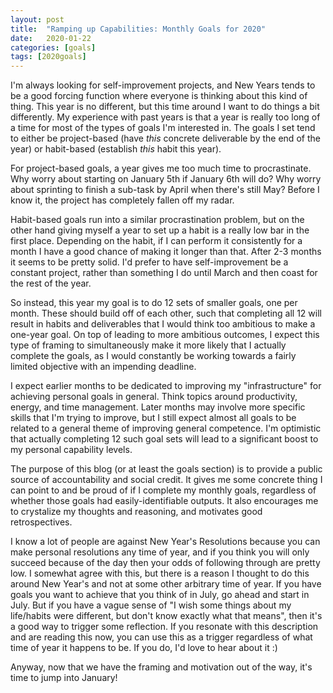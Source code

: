 ```yaml
---
layout: post
title:  "Ramping up Capabilities: Monthly Goals for 2020"
date:   2020-01-22
categories: [goals]
tags: [2020goals]
---
```


I'm always looking for self-improvement projects, and New Years tends to be a
good forcing function where everyone is thinking about this kind of thing.
This year is no different, but this time around I want to do things a bit
differently. My experience with past years is that a year is really too long
of a time for most of the types of goals I'm interested in. The goals I set tend
to either be project-based (have *this* concrete deliverable by the end of the
year) or habit-based (establish *this* habit this year).

For project-based goals,
a year gives me too much time to procrastinate. Why worry about starting on
January 5th if January 6th will do? Why worry about sprinting to finish a
sub-task by April when there's still May? Before I know it, the project has
completely fallen off my radar.

Habit-based goals run into a similar procrastination problem, but on the other
hand giving myself a year to set up a habit is a really low bar in the first place.
Depending on the habit, if I can perform it consistently for a month I have a
good chance of making it longer than that. After 2-3 months it seems to be pretty
solid. I'd prefer to have self-improvement be a constant project, rather than
something I do until March and then coast for the rest of the year.

So instead, this year my goal is to do 12 sets of smaller goals, one per month.
These should build off of each other, such that completing all 12 will result in
habits and deliverables that I would think too ambitious to make a one-year goal.
On top of leading to more ambitious outcomes, I expect this type of framing to
simultaneously make it more likely that I actually complete the goals, as I would
constantly be working towards a fairly limited objective with an impending deadline.

I expect earlier months to be dedicated to improving my "infrastructure" for
achieving personal goals in general. Think topics around productivity, energy,
and time management. Later months may involve more specific skills that I'm
trying to improve, but I still expect almost all goals to be related to a general
theme of improving general competence. I'm optimistic that actually completing
12 such goal sets will lead to a significant boost to my personal capability levels.

The purpose of this blog (or at least the goals section) is to provide a public
source of accountability and social credit. It gives me some
concrete thing I can point to and be proud of if I complete my monthly goals,
regardless of whether those goals had easily-identifiable outputs.
It also encourages me to crystalize
my thoughts and reasoning, and motivates good retrospectives.

I know a lot of people are against New Year's Resolutions because you can
make personal resolutions any time of year, and if you think you will only succeed
because of the day then your odds of following through are pretty low. I somewhat
agree with this, but there is a reason I thought to do this around New Year's and
not at some other arbitrary time of year. If you have goals you want to achieve
that you think of in July, go ahead and start in July. But if you have a vague
sense of "I wish some things about my life/habits were different, but don't know
exactly what that means", then it's a good way to trigger some reflection. If you
resonate with this description and are reading this now, you can use this as a
trigger regardless of what time of year it happens to be. If you do, I'd love to
hear about it :)

Anyway, now that we have the framing and motivation out of the way, it's time to
jump into January!
